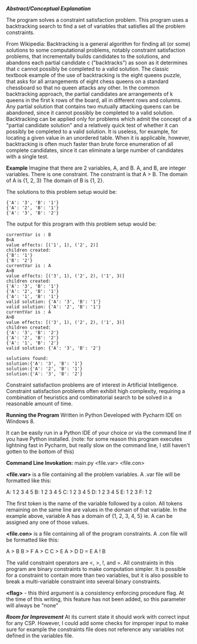 ***Abstract/Conceptual Explanation***

The program solves a constraint satisfaction problem.  This program uses a backtracking search to find a set of variables that satisfies all the problem constraints.  

From Wikipedia: 
Backtracking is a general algorithm for finding all (or some) solutions to some computational problems, notably constraint satisfaction problems, that incrementally builds candidates to the solutions, and abandons each partial candidate c ("backtracks") as soon as it determines that c cannot possibly be completed to a valid solution.
The classic textbook example of the use of backtracking is the eight queens puzzle, that asks for all arrangements of eight chess queens on a standard chessboard so that no queen attacks any other. In the common backtracking approach, the partial candidates are arrangements of k queens in the first k rows of the board, all in different rows and columns. Any partial solution that contains two mutually attacking queens can be abandoned, since it cannot possibly be completed to a valid solution.
Backtracking can be applied only for problems which admit the concept of a "partial candidate solution" and a relatively quick test of whether it can possibly be completed to a valid solution. It is useless, for example, for locating a given value in an unordered table. When it is applicable, however, backtracking is often much faster than brute force enumeration of all complete candidates, since it can eliminate a large number of candidates with a single test.

****Example****
Imagine that there are 2 variables, A, and B. A, and B, are integer variables. There is one constraint.  The constraint is that A > B. The domain of A is {1, 2, 3} The domain of B is {1, 2}. 

The solutions to this problem setup would be:

```
{'A': '3', 'B': '1'}
{'A': '2', 'B': '1'}
{'A': '3', 'B': '2'}
```

The output for this program with this problem setup would be:

```
currentVar is : B
B<A
value effects: [('1', 1), ('2', 2)]
children created: 
{'B': '1'}
{'B': '2'}
currentVar is : A
A>B
value effects: [('3', 1), ('2', 2), ('1', 3)]
children created: 
{'A': '3', 'B': '1'}
{'A': '2', 'B': '1'}
{'A': '1', 'B': '1'}
valid solution: {'A': '3', 'B': '1'}
valid solution: {'A': '2', 'B': '1'}
currentVar is : A
A>B
value effects: [('3', 1), ('2', 2), ('1', 3)]
children created: 
{'A': '3', 'B': '2'}
{'A': '2', 'B': '2'}
{'A': '1', 'B': '2'}
valid solution: {'A': '3', 'B': '2'}

solutions found:
solution:{'A': '3', 'B': '1'}
solution:{'A': '2', 'B': '1'}
solution:{'A': '3', 'B': '2'}
```

Constraint satisfaction problems are of interest in Artificial Intelligence.
Constraint satisfaction problems often exhibit high complexity, requiring a combination of heuristics and combinatorial search to be
solved in a reasonable amount of time.

**Running the Program**
Written in Python
Developed with Pycharm IDE on Windows 8.

It can be easily run in a Python IDE of your choice or via the command line if you have Python installed.
(note: for some reason this program executes lightning fast in Pycharm, but really slow on the command line, I still haven't gotten to the
bottom of this)

**Command Line Invokation:** main.py <file.var> <file.con> <flag>

**\<file.var\>** is a file containing all the problem variables. A .var file will be formatted like this:

A: 1 2 3 4 5
B: 1 2 3 4 5
C: 1 2 3 4 5
D: 1 2 3 4 5
E: 1 2 3
F: 1 2 

The first token is the name of the variable followed by a colon.  All tokens remaining on the same line are values in the domain of that variable.  In the example above, variable A has a domain of {1, 2, 3, 4, 5} ie. A can be assigned any one of those values.

**\<file.con\>** is a file containing all of the program constraints.  A .con file will be formatted like this:

A > B
B > F
A > C
C > E
A > D
D = E
A ! B


The valid constraint operators are <, >, !, and =.
All constraints in this program are binary constraints to make computation simpler.
It is possible for a constraint to contain more than two variables, but it is also possible to break a multi-variable constraint into several binary constraints.

**\<flag\>** - this third argument is a consistency enforcing procedure flag.  At the time of this writing, this feature has not been added, so this parameter will always be "none"

***Room for Improvement***
At its current state it should work with correct input for any CSP.
However, I could add some checks for improper input to make sure for example the constraints file does not reference any variables not defined in the variables file.
